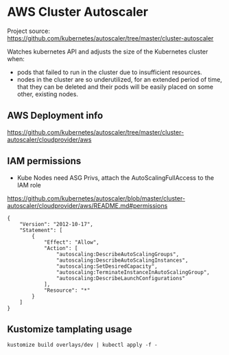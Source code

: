 AWS Cluster Autoscaler
========================

Project source: https://github.com/kubernetes/autoscaler/tree/master/cluster-autoscaler

Watches kubernetes API and adjusts the size of the Kubernetes cluster when:

* pods that failed to run in the cluster due to insufficient resources.
* nodes in the cluster are so underutilized, for an extended period of time, that they can be deleted and their pods will be easily placed on some other, existing nodes.

## AWS Deployment info

https://github.com/kubernetes/autoscaler/tree/master/cluster-autoscaler/cloudprovider/aws

## IAM permissions

* Kube Nodes need ASG Privs, attach the AutoScalingFullAccess to the IAM role

https://github.com/kubernetes/autoscaler/blob/master/cluster-autoscaler/cloudprovider/aws/README.md#permissions

```
{
    "Version": "2012-10-17",
    "Statement": [
        {
            "Effect": "Allow",
            "Action": [
                "autoscaling:DescribeAutoScalingGroups",
                "autoscaling:DescribeAutoScalingInstances",
                "autoscaling:SetDesiredCapacity",
                "autoscaling:TerminateInstanceInAutoScalingGroup",
                "autoscaling:DescribeLaunchConfigurations"
            ],
            "Resource": "*"
        }
    ]
}
```

## Kustomize tamplating usage

```
kustomize build overlays/dev | kubectl apply -f -
```
